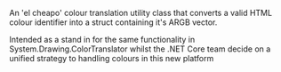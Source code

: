 An 'el cheapo' colour translation utility class that converts a valid HTML colour identifier into a struct containing it's ARGB vector. 

Intended as a stand in for the same functionality in System.Drawing.ColorTranslator whilst the .NET Core team decide on a unified strategy to handling colours in this new platform